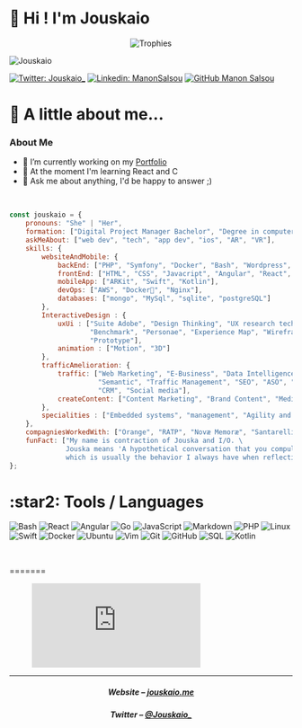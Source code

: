 # :wave: Hi ! I'm Jouskaio

<p align="center">
  <img alig src="https://github-profile-trophy.vercel.app/?username=Jouskaio&theme=onedark&&margin-w=12&column=6&rank=SSS,SS,S,AAA,AA,A,B,C&no-frame=true" alt="Trophies" />
</p>

<!--Profil -->
![Jouskaio](https://socialify.git.ci/Jouskaio/Jouskaio/image?description=1&font=Inter&language=1&name=1&owner=1&pattern=Floating%20Cogs&theme=Dark)

<!-- Widget description -->
[![Twitter: Jouskaio_](https://img.shields.io/twitter/follow/Jouskaio_?style=social)](https://twitter.com/Jouskaio_)
[![Linkedin: ManonSalsou](https://img.shields.io/badge/-manonsalsou-blue?style=flat-square&logo=Linkedin&logoColor=white&link=https://www.linkedin.com/in/manonsalsou/)](https://www.linkedin.com/in/manonsalsou/)
[![GitHub Manon Salsou](https://img.shields.io/github/followers/jouskaio?label=follow&style=social)](https://github.com/Jouskaio)

<h1>💬 A little about me...</h1>

### About Me

-   🔭 I’m currently working on my [Portfolio](https://github.com/Jouskaio/Jouskaio-Front)
-   🌱 At the moment I'm learning React and C
-   💬 Ask me about anything, I'd be happy to answer ;)

&nbsp;

```javascript
const jouskaio = {
    pronouns: "She" | "Her",
    formation: ["Digital Project Manager Bachelor", "Degree in computer engineering - 3iL"],
    askMeAbout: ["web dev", "tech", "app dev", "ios", "AR", "VR"],
    skills: {
        websiteAndMobile: {
            backEnd: ["PHP", "Symfony", "Docker", "Bash", "Wordpress", "Node.js", "Java"],
            frontEnd: ["HTML", "CSS", "Javacript", "Angular", "React", "Angular", "jQuery" ],
            mobileApp: ["ARKit", "Swift", "Kotlin"],
            devOps: ["AWS", "Docker🐳", "Nginx"],
            databases: ["mongo", "MySql", "sqlite", "postgreSQL"]
        },
        InteractiveDesign : {
            uxUi : ["Suite Adobe", "Design Thinking", "UX research techniques",
                    "Benchmark", "Personae", "Experience Map", "Wireframe", 
                    "Prototype"],
            animation : ["Motion", "3D"]
        },
        trafficAmelioration: {
            traffic: ["Web Marketing", "E-Business", "Data Intelligence", 
                      "Semantic", "Traffic Management", "SEO", "ASO", "SEA", 
                      "CRM", "Social media"],
            createContent: ["Content Marketing", "Brand Content", "Media Content"]
        },
        specialities : ["Embedded systems", "management", "Agility and Scrum", "TOEIC"]
    },
    compagniesWorkedWith: ["Orange", "RATP", "Novæ Memoræ", "Santarelli"],
    funFact: ["My name is contraction of Jouska and I/O. \
              Jouska means 'A hypothetical conversation that you compulsively play out in your head' \
              which is usually the behavior I always have when reflecting about a future decision" ]
};
```

<!-- Icons: https://simpleicons.org/ -->
<h1>:star2: Tools / Languages </h1>

![Bash](https://img.shields.io/badge/-Bash-05122A?style=for-the-badge&color=302d41&logo=gnu-bash&logoColor=4EAA25)
![React](https://img.shields.io/badge/-React-05122A?style=for-the-badge&color=302d41&logo=lua&logoColor=0062cc)
![Angular](https://img.shields.io/badge/-Angular-05122A?style=for-the-badge&color=302d41&logo=lua&logoColor=0062cc)
![Go](https://img.shields.io/badge/-Go-05122A?style=for-the-badge&color=302d41&logo=go&logoColor=00a7d0)
![JavaScript](https://img.shields.io/badge/-JavaScript-05122A?style=for-the-badge&color=302d41&logo=javascript&logoColor=F7DF1E)
![Markdown](https://img.shields.io/badge/-Markdown-05122A?style=for-the-badge&color=302d41&logo=markdown)
![PHP](https://img.shields.io/badge/-PHP-05122A?style=for-the-badge&color=302d41&logo=neovim&logoColor=4b9e4b)
![Linux](https://img.shields.io/badge/-Linux-05122A?style=for-the-badge&color=302d41&logo=linux&logoColor=dfb914)
![Swift](https://img.shields.io/badge/-Swift-05122A?style=for-the-badge&color=302d41&logo=archlinux&logoColor=3399cc)
![Docker](https://img.shields.io/badge/-Docker-05122A?style=for-the-badge&color=302d41&logo=fedora&logoColor=294172)
![Ubuntu](https://img.shields.io/badge/-Ubuntu-05122A?style=for-the-badge&color=302d41&logo=ubuntu&logoColor=d64613)
![Vim](https://img.shields.io/badge/-Vim-05122A?style=for-the-badge&color=302d41&logo=vim&logoColor=4EAA25)
![Git](https://img.shields.io/badge/-Git-05122A?style=for-the-badge&color=302d41&logo=git)
![GitHub](https://img.shields.io/badge/-GitHub-05122A?style=for-the-badge&color=302d41&logo=github)
![SQL](https://img.shields.io/badge/-SQL-05122A?style=for-the-badge&color=302d41&logo=mysql&logoColor=4479A1)
![Kotlin](https://img.shields.io/badge/-Kotlin-05122A?style=for-the-badge&color=302d41&logo=inkscape&logoColor=D9E0EE)

&nbsp;

<!--<h1>:zap: Some data</h1>-->

<!-- Github action : https://github.com/anmol098/waka-readme-stats -->
<!-- Github widgets : https://github.com/anuraghazra/github-readme-stats -->

<!--START_SECTION:waka-->

<!--<a href="https://github.com/anuraghazra/github-readme-stats">
    <img align="right" src="https://github-readme-stats.vercel.app/api?username=jouskaio&show_icons=true&theme=tokyonight" />
</a>

<a href="https://github.com/anuraghazra/github-readme-stats">
    <img src="https://github-readme-stats.vercel.app/api/top-langs/?username=jouskaio&langs_count=8)](https://github.com/jouskaio/github-readme-stats&show_icons=true&theme=tokyonight" />
</a>

<img height="170" align="left" src="https://github-readme-stats.vercel.app/api?username=Jouskaio&show_icons=true&bg_color=302d41&border_color=302d41&title_color=f5e0dc&text_color=d9e0ee&icon_color=c9cbff" alt="Github Stats" />
<img src="https://github-readme-stats.vercel.app/api/top-langs/?username=Jouskaio&layout=compact&show_icons=true&bg_color=302d41&border_color=302d41&title_color=f5e0dc&text_color=ffffff&icon_color=c9cbff&langs_count=6" alt="Most Used Languages" />
<<<<<<< HEAD

<figure><embed src="https://wakatime.com/share/@421f3c4d-505e-46dd-a125-f4af7f23cc50/ffd14aad-94ae-4540-afe3-d5a731cb48ce.svg"></embed></figure>-->
 
=======

<figure><embed src="https://wakatime.com/share/@421f3c4d-505e-46dd-a125-f4af7f23cc50/ffd14aad-94ae-4540-afe3-d5a731cb48ce.svg"></embed></figure>

<!--END_SECTION:waka-->


<hr>
<h5 align="center">Website – <a href='https://www.jouskaio.me/blog' target="_blank">jouskaio.me</a></h5>
<h5 align="center">Twitter – <a href='https://twitter.com/Jouskaio_' target="_blank">@Jouskaio_</a></h5>

<!--
- 🔭 I’m currently working on ...
- 🌱 I’m currently learning ...
- 👯 I’m looking to collaborate on ...
- 🤔 I’m looking for help with ...
- 💬 Ask me about ...
- 📫 How to reach me: ...
- 😄 Pronouns: ...
- ⚡ Fun fact: ...
-->